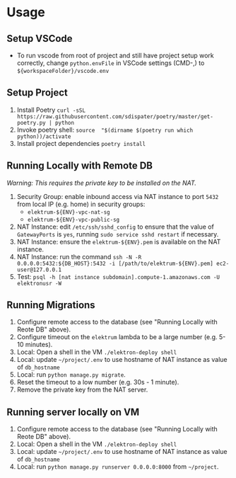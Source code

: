 # Usage

## Setup VSCode

* To run vscode from root of project and still have project setup work correctly, change `python.envFile` in VSCode settings (CMD-,) to `${workspaceFolder}/vscode.env`

## Setup Project

1. Install Poetry
  `curl -sSL https://raw.githubusercontent.com/sdispater/poetry/master/get-poetry.py | python`
1. Invoke poetry shell:
  `source  "$(dirname $(poetry run which python))/activate`
1. Install project dependencies
  `poetry install`

## Running Locally with Remote DB

_*Warning*: This requires the private key to be installed on the NAT._

1. Security Group: enable inbound access via NAT instance to port `5432` from local IP (e.g. home) in security groups:
    * `elektrum-${ENV}-vpc-nat-sg`
    * `elektrum-${ENV}-vpc-public-sg`
1. NAT Instance: edit `/etc/ssh/sshd_config` to ensure that the value of `GatewayPorts` is `yes`, running `sudo service sshd restart` if necessary.
1. NAT Instance: ensure the `elektrum-${ENV}.pem` is available on the NAT instance.
1. NAT Instance: run the command `ssh -N -R 0.0.0.0:5432:${DB_HOST}:5432 -i [/path/to/elektrum-${ENV}.pem] ec2-user@127.0.0.1`
1. Test: `psql -h [nat instance subdomain].compute-1.amazonaws.com -U elektronusr -W`

## Running Migrations

1. Configure remote access to the database (see "Running Locally with Reote DB" above).
1. Configure timeout on the `elektrum` lambda to be a large number (e.g. 5-10 minutes).
1. Local: Open a shell in the VM `./elektron-deploy shell`
1. Local: update `~/project/.env` to use hostname of NAT instance as value of `db_hostname`
1. Local: run `python manage.py migrate`.
1. Reset the timeout to a low number (e.g. 30s - 1 minute).
1. Remove the private key from the NAT server.

## Running server locally on VM

1. Configure remote access to the database (see "Running Locally with Reote DB" above).
1. Local: Open a shell in the VM `./elektron-deploy shell`
1. Local: update `~/project/.env` to use hostname of NAT instance as value of `db_hostname`
1. Local: run `python manage.py runserver 0.0.0.0:8000` from `~/project`.
